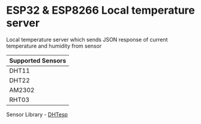 # ESP32 & ESP8266 Local temperature server
Local temperature server which sends JSON response of current temperature and humidity from sensor

| Supported Sensors | 
| ------------------ |
| DHT11 |
| DHT22 |
| AM2302 |
| RHT03 |

Sensor Library - [DHTesp](https://github.com/beegee-tokyo/DHTesp)
